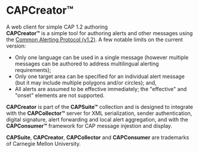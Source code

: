 CAPCreator&trade;
==========

A web client for simple CAP 1.2 authoring<br>
<b>CAPCreator&trade;</b> is a simple tool for authoring alerts and other messages using the 
<a href="http://docs.oasis-open.org/emergency/cap/v1.2/CAP-v1.2-os.html" target="_blank">Common Alerting Protocol (v1.2)</a>. 
A few notable limits on the current version:
<ul>
  <li>Only one language can be used in a single message (however multiple messages can be authored to address multilingual
alerting requirements);
  <li>Only one target area can be specified for an individual alert message (but it may include multiple polygons and/or 
circles); and,
  <li>All alerts are assumed to be effective immediately; the "effective" and "onset" elements are not supported.
</ul>
<p><b>CAPCreator</b> is part of the <b>CAPSuite&trade;</b> collection and is designed to integrate with the 
<b>CAPCollector&trade;</b> server for XML serialization, sender authentication, digital signature, alert forwarding 
and local alert aggregation, and with the <b>CAPConsumer&trade;</b> framework for CAP message injestion and display.</p>
 <b>CAPSuite</b>, <b>CAPCreator</b>, <b>CAPCollector</b> and <b>CAPConsumer</b> are trademarks of Carnegie Mellon 
 University.
